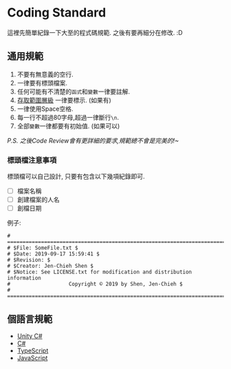 # Coding Standard

這裡先簡單紀錄一下大至的程式碼規範. 之後有要再細分在修改. :D


## 通用規範

1. 不要有無意義的空行.
2. 一律要有標頭檔案.
3. 任何可能有不清楚的`函式`和`變數`一律要註解.
4. [存取範圍層級](https://docs.microsoft.com/zh-tw/dotnet/csharp/language-reference/keywords/accessibility-levels)
一律要標示. (如果有)
5. 一律使用Space空格.
6. 每一行不超過80字母,超過一律斷行`\n`.
7. 全部`變數`一律都要有初始值. (如果可以)

*P.S. 之後Code Review會有更詳細的要求,規範總不會是完美的!~*

### 標頭檔注意事項

標頭檔可以自己設計, 只要有包含以下幾項紀錄即可.

- [ ] 檔案名稱
- [ ] 創建檔案的人名
- [ ] 創檔日期

例子:
```
# ========================================================================
# $File: SomeFile.txt $
# $Date: 2019-09-17 15:59:41 $
# $Revision: $
# $Creator: Jen-Chieh Shen $
# $Notice: See LICENSE.txt for modification and distribution information
#                   Copyright © 2019 by Shen, Jen-Chieh $
# ========================================================================
```


## 個語言規範

* [Unity C#](.unity_csharp.md)
* [C#](./csharp.md)
* [TypeScript](./typescript.md)
* [JavaScript](./javascript.md)
